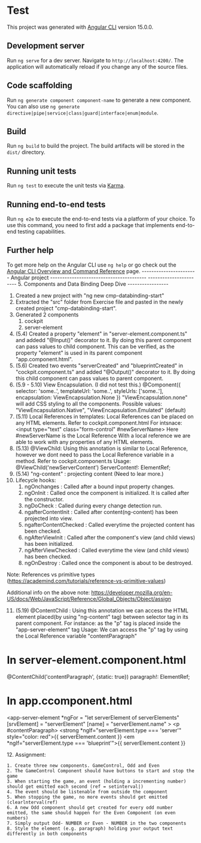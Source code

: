 # Test

This project was generated with [Angular CLI](https://github.com/angular/angular-cli) version 15.0.0.

## Development server

Run `ng serve` for a dev server. Navigate to `http://localhost:4200/`. The application will automatically reload if you change any of the source files.

## Code scaffolding

Run `ng generate component component-name` to generate a new component. You can also use `ng generate directive|pipe|service|class|guard|interface|enum|module`.

## Build

Run `ng build` to build the project. The build artifacts will be stored in the `dist/` directory.

## Running unit tests

Run `ng test` to execute the unit tests via [Karma](https://karma-runner.github.io).

## Running end-to-end tests

Run `ng e2e` to execute the end-to-end tests via a platform of your choice. To use this command, you need to first add a package that implements end-to-end testing capabilities.

## Further help

To get more help on the Angular CLI use `ng help` or go check out the [Angular CLI Overview and Command Reference](https://angular.io/cli) page.
----------------------- Angular project ----------------------------------------
----------------------- 5. Components and Data Binding Deep Dive -----------------
1. Created a new project with "ng new cmp-databinding-start"
2. Extracted the "src" folder from Exercise file and pasted in the newly created project "cmp-databinding-start".
3. Generated 2 components
    1. cockpit
    2. server-element
4. (5.4) Created a property "element" in "server-element.component.ts" and addedd "@Input()" decorator to it. By doing this parent component can pass values to child component.
This can be verified, as the property "element" is used in its parent component "app.component.html".
5. (5.6) Created two events "serverCreated" and "blueprintCreated" in "cockpit.component.ts" and added "@Output()" decorator to it. By doing this child component can pass values to parent component.
6. (5.9 - 5.10) View Encapsulation. (I did not test this.)
    @Component({
        selector: 'some..',
        templateUrl: 'some..',
        styleUrls: ['some..'],
        encapsulation: ViewEncapsulation.None
    })
    "ViewEncapsulation.none" will add CSS styling to all the components.
    Possible values: "ViewEncapsulation.Native", "ViewEncapsulation.Emulated" (default)
7. (5.11) Local References in templates: Local References can be placed on any HTML elements. Refer to cockpit.component.html
For intsnace: <input type="text" class="form-control" #newServerName>
Here #newServerName is the Local Reference 
With a local reference we are able to work with any properties of any HTML elements.
8. (5.13) @ViewChild: Using this annotation is similar to Local Reference, however we dont need to pass the Local Reference variable in a method.
Refer to cockpit.component.ts
Usage: @ViewChild('newServerContent') ServerContent!: ElementRef;
9. (5.14) "ng-content" : projecting content (Need to lear more.)
10. Lifecycle hooks: 
    1. ngOnchanges : Called after a bound input property changes.
    2. ngOnInit : Called once the component is initialized. It is called after the constructor.
    3. ngDoCheck : Called during every change detection run.
    4. ngafterContentInit : Called after content(ng-content) has been projected into view.
    5. ngafterContentChecked : Called everytime the projected content has been checked.
    6. ngAfterViewInit : Called after the component's view (and child views) has been initialized.
    7. ngAfterViewChecked : Called everytime the view (and child views) has been checked.
    8. ngOnDestroy : Called once the component is about to be destroyed.

Note: References vs primitive types (https://academind.com/tutorials/reference-vs-primitive-values) 

Additional info on the above note: https://developer.mozilla.org/en-US/docs/Web/JavaScript/Reference/Global_Objects/Object/assign

11. (5.19) @ContentChild : Using this annotation we can access the HTML element placed(by using           "ng-content" tag) between selector tag in its parent component.
    For instance: as the "p" tag is placed inside the "app-server-element" tag
    Usage: We can access the "p" tag by using the Local Reference variable "contentParagraph"

# In server-element.component.html
@ContentChild('contentParagraph', {static: true}) paragraph!: ElementRef;
# In app.ccomponent.html 
<app-server-element 
    *ngFor = "let serverElement of serverElements"
    [srvElement] = "serverElement"
    [name] = "serverElement.name"
    >
        <p #contentParagraph>
        <strong *ngIf="serverElement.type === 'server'" style="color: red">{{ serverElement.content }}</strong>
        <em *ngIf="serverElement.type === 'blueprint'">{{ serverElement.content }}</em>
        </p>
</app-server-element>
12. Assignment:

    1. Create three new components. GameControl, Odd and Even
    2. The GameControl Component should have buttons to start and stop the game
    3. When starting the game, an event (holding a incrementing number) should get emitted each second (ref = setinterval|)
    4. The event should be listenable from outside the component
    5. When stopping the game, no more events should get emitted (clearlnterval(ref)
    6. A new Odd component should get created for every odd number emitted, the same should happen for the Even Component (on even numbers)
    7. Simply output Odd- NUMBER or Even - NUMBER in the two components
    8. Style the element (e.g. paragraph) holding your output text differently in both components
